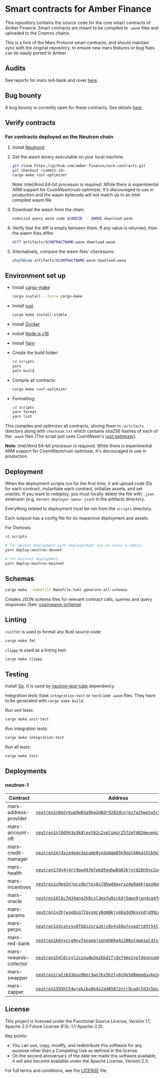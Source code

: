 # Smart contracts for Amber Finance

This repository contains the source code for the core smart contracts of Amber Finance. Smart contracts are meant to be compiled to `.wasm` files and uploaded to the Cosmos chains.

This is a fork of the Mars Protocol smart contracts, and should maintain sync with the original repository, to ensure new mars features or bug fixes can be easily ported to Amber.

## Audits

See reports for mars red-bank and rover [here][1].

## Bug bounty

A bug bounty is currently open for these contracts. See details [here][2].

## Verify contracts

### For contracts deployed on the Neutron chain

1. Install [Neutrond][3]

2. Get the wasm binary executable on your local machine.

   ```bash
   git clone https://github.com/amber-finance/core-contracts.git
   git checkout <commit-id>
   cargo make rust-optimizer
   ```

   Note: Intel/Amd 64-bit processor is required. While there is experimental ARM support for CosmWasm/rust-optimizer, it's discouraged to use in production and the wasm bytecode will not match up to an Intel compiled wasm file.

3. Download the wasm from the chain.

   ```bash
   osmosisd query wasm code $CODEID -- $NODE download.wasm
   ```

4. Verify that the diff is empty between them. If any value is returned, then the wasm files differ.

   ```bash
   diff artifacts/$CONTRACTNAME.wasm download.wasm
   ```

5. Alternatively, compare the wasm files' checksums:

   ```bash
   sha256sum artifacts/$CONTRACTNAME.wasm download.wasm
   ```

## Environment set up

- Install [cargo-make][4]

  ```bash
  cargo install --force cargo-make
  ```

- Install [rust][5]

  ```bash
  cargo make install-stable
  ```

- Install [Docker][6]

- Install [Node.js v16][7]

- Install [Yarn][8]

- Create the build folder:

   ```bash
   cd scripts
   yarn
   yarn build
   ```

- Compile all contracts:

  ```bash
  cargo make rust-optimizer
  ```

- Formatting:

   ```bash
   cd scripts
   yarn format
   yarn lint
   ```

This compiles and optimizes all contracts, storing them in `/artifacts` directory along with `checksum.txt` which contains sha256 hashes of each of the `.wasm` files (The script just uses CosmWasm's [rust-optimizer][9]).

**Note:** Intel/Amd 64-bit processor is required. While there is experimental ARM support for CosmWasm/rust-optimizer, it's discouraged to use in production.

## Deployment

When the deployment scripts run for the first time, it will upload code IDs for each contract, instantiate each contract, initialize assets, and set oracles. If you want to redeploy, you must locally delete the file with `.json` extension (e.g. `devnet-deployer-owner.json`) in the artifacts directory.

Everything related to deployment must be ran from the `scripts` directory.

Each outpost has a config file for its respective deployment and assets.

For Osmosis:

```bash
cd scripts

# for devnet deployment with deployerAddr set as owner & admin:
yarn deploy:neutron-devnet

# for mainnet deployment:
yarn deploy:neutron-mainnet
```

## Schemas

```bash
cargo make --makefile Makefile.toml generate-all-schemas
```

Creates JSON schema files for relevant contract calls, queries and query responses (See: [cosmwams-schema][10]).

## Linting

`rustfmt` is used to format any Rust source code:

```bash
cargo make fmt
```

`clippy` is used as a linting tool:

```bash
cargo make clippy
```

## Testing

Install [Go][17]. It is used by [neutron-test-tube][18] dependency.

Integration tests (task `integration-test` or `test`) use `.wasm` files. They have to be generated with `cargo make build`.

Run unit tests:

```bash
cargo make unit-test
```

Run integration tests:

```bash
cargo make integration-test
```

Run all tests:

```bash
cargo make test
```

## Deployments

### neutron-1

| Contract                  | Address                                                                    | Tag
| ------------------------- | -------------------------------------------------------------------------- | --------------
| mars-address-provider     | [`neutron1n6m2ykuq9w83a9kq2p6dr4202dcxjpz7a2hwutw5rk4n9kwqmdxsad65pd`][11] | [`v2.3.0`][35] |
| mars-account-nft          | [`neutron1nl8d943u3k8lext62c2vplsmpr257zmfdd2mwvegc77xfjy5w0qq5zqc6e`][26] | [`v2.2.0`][31] |
| mars-credit-manager       | [`neutron1et4xza4pge3asumk8yxdx6qm85k9eplk0kathtkheln6znxsqheqfytsza`][27] | [`v2.3.0`][35] |
| mars-health               | [`neutron17dy4j4rt9pw497mfpkd5gghw8q63kjyrd26h9yc2ugfwqke8x33stfmwrz`][28] | [`v2.2.0`][31] |
| mars-incentives           | [`neutron1u9eg2njpcvdprtes8s78hwddayrxzgw9akkjpxx0umr0awvapxrshmjlsd`][12] | [`v2.2.0`][31] |
| mars-oracle               | [`neutron18l6cfm34qng2h9cvl3mxfw9zck9j5awv9jen4sa4f67x6t98y47s9vmuye`][13] | [`v2.2.3`][34] |
| mars-params               | [`neutron1y2hjwse8sq77gvsmcy8gm6kjye6a3g9ksyxdjg99ceg3rmlpq5usyv5n07`][29] | [`v2.3.0`][35] |
| mars-perps                | [`neutron1g3catxyv0fk8zzsra2mjc0v4s69a7xygdjt85t54l7ym3gv0un4q2xhaf6`][32] | [`v2.2.3`][34] |
| mars-red-bank             | [`neutron1k8xyccg9nvfavagqjsqngh66w4z286utqweswl4txtnewaymkc9ss5f5e8`][14] | [`v2.3.0`][35] |
| mars-rewards-collector    | [`neutron1h4l6rvylzcuxwdw3gzkkdzfjdxf4mv2ypfdgvnvag0dtz6x07gps6fl2vm`][15] | [`v2.2.0`][31] |
| mars-swapper              | [`neutron1ratz633muu96er3wn7kx5hzty8zdg5d8maqduykesun30ddcseeqceyhfl`][16] | [`v2.3.0`][35] |
| mars-zapper               | [`neutron1595ht54wjekzku0k4z2a485072ntr9cwdr5d3y5qc4qv59y2pmsqmsg6aw`][30] | [`v2.2.3`][34] |

## License

This project is licensed under the Functional Source License, Version 1.1, Apache 2.0 Future License (FSL-1.1-Apache-2.0).

Key points:
- You can use, copy, modify, and redistribute this software for any purpose other than a Competing Use as defined in the license.
- On the second anniversary of the date we made this software available, it will also become available under the Apache License, Version 2.0.

For full terms and conditions, see the [LICENSE](./LICENSE) file.

[1]: https://github.com/mars-protocol/mars-audits
[2]: https://immunefi.com/bounty/mars/
[3]: https://github.com/neutron-org/neutron
[4]: https://github.com/sagiegurari/cargo-make
[5]: https://rustup.rs/
[6]: https://docs.docker.com/get-docker/
[7]: https://github.com/nvm-sh/nvm
[8]: https://classic.yarnpkg.com/lang/en/docs/install/#mac-stable
[9]: https://github.com/CosmWasm/rust-optimizer
[10]: https://github.com/CosmWasm/cosmwasm/tree/main/packages/schema
[11]: https://neutron.celat.one/neutron-1/contracts/neutron1n6m2ykuq9w83a9kq2p6dr4202dcxjpz7a2hwutw5rk4n9kwqmdxsad65pd
[12]: https://neutron.celat.one/neutron-1/contracts/neutron1u9eg2njpcvdprtes8s78hwddayrxzgw9akkjpxx0umr0awvapxrshmjlsd
[13]: https://neutron.celat.one/neutron-1/contracts/neutron18l6cfm34qng2h9cvl3mxfw9zck9j5awv9jen4sa4f67x6t98y47s9vmuye
[14]: https://neutron.celat.one/neutron-1/contracts/neutron1k8xyccg9nvfavagqjsqngh66w4z286utqweswl4txtnewaymkc9ss5f5e8
[15]: https://neutron.celat.one/neutron-1/contracts/neutron1h4l6rvylzcuxwdw3gzkkdzfjdxf4mv2ypfdgvnvag0dtz6x07gps6fl2vm
[16]: https://neutron.celat.one/neutron-1/contracts/neutron1ratz633muu96er3wn7kx5hzty8zdg5d8maqduykesun30ddcseeqceyhfl
[17]: https://go.dev/
[18]: https://github.com/neutron-org/neutron-test-tube
[19]: https://github.com/mars-protocol/contracts/releases/tag/v2.0.0
[20]: https://github.com/mars-protocol/contracts/releases/tag/v2.0.1
[21]: https://github.com/mars-protocol/rover/releases/tag/v2.0.0
[22]: https://github.com/mars-protocol/contracts/releases/tag/v2.0.3
[23]: https://github.com/mars-protocol/contracts/releases/tag/v2.0.4
[24]: https://github.com/mars-protocol/contracts/releases/tag/v2.0.5
[25]: https://github.com/mars-protocol/contracts/releases/tag/v2.0.7
[26]: https://neutron.celat.one/neutron-1/contracts/neutron1nl8d943u3k8lext62c2vplsmpr257zmfdd2mwvegc77xfjy5w0qq5zqc6e
[27]: https://neutron.celat.one/neutron-1/contracts/neutron1et4xza4pge3asumk8yxdx6qm85k9eplk0kathtkheln6znxsqheqfytsza
[28]: https://neutron.celat.one/neutron-1/contracts/neutron17dy4j4rt9pw497mfpkd5gghw8q63kjyrd26h9yc2ugfwqke8x33stfmwrz
[29]: https://neutron.celat.one/neutron-1/contracts/neutron1y2hjwse8sq77gvsmcy8gm6kjye6a3g9ksyxdjg99ceg3rmlpq5usyv5n07
[30]: https://neutron.celat.one/neutron-1/contracts/neutron1595ht54wjekzku0k4z2a485072ntr9cwdr5d3y5qc4qv59y2pmsqmsg6aw
[31]: https://github.com/mars-protocol/core-contracts/releases/tag/v2.2.0-perps
[32]: https://neutron.celat.one/neutron-1/contracts/neutron1g3catxyv0fk8zzsra2mjc0v4s69a7xygdjt85t54l7ym3gv0un4q2xhaf6
[33]: https://github.com/mars-protocol/core-contracts/releases/tag/v2.2.1-perps
[34]: https://github.com/mars-protocol/core-contracts/releases/tag/v2.2.3-perps
[35]: https://github.com/mars-protocol/core-contracts/releases/tag/v2.3.0-perps